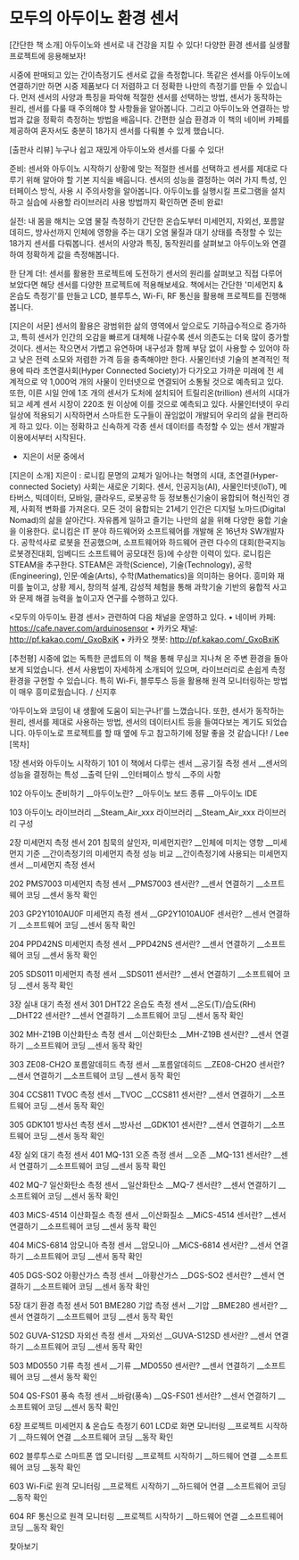 # 모두의 아두이노 환경 센서




[간단한 책 소개]
아두이노와 센서로 내 건강을 지킬 수 있다!
다양한 환경 센서를 실생활 프로젝트에 응용해보자!

시중에 판매되고 있는 간이측정기도 센서로 값을 측정합니다. 똑같은 센서를 아두이노에 연결하기만 하면 시중 제품보다 더 저렴하고 더 정확한 나만의 측정기를 만들 수 있습니다. 먼저 센서의 사양과 특징을 파악해 적절한 센서를 선택하는 방법, 센서가 동작하는 원리, 센서를 다룰 때 주의해야 할 사항들을 알아봅니다. 그리고 아두이노와 연결하는 방법과 값을 정확히 측정하는 방법을 배웁니다. 간편한 실습 환경과 이 책의 네이버 카페를 제공하여 혼자서도 충분히 18가지 센서를 다뤄볼 수 있게 했습니다.


 
[출판사 리뷰]
누구나 쉽고 재밌게 아두이노와 센서를 다룰 수 있다!

준비: 센서와 아두이노 시작하기
상황에 맞는 적절한 센서를 선택하고 센서를 제대로 다루기 위해 알아야 할 기본 지식을 배웁니다. 센서의 성능을 결정하는 여러 가지 특성, 인터페이스 방식, 사용 시 주의사항을 알아봅니다. 아두이노를 실행시킬 프로그램을 설치하고 실습에 사용할 라이브러리 사용 방법까지 확인하면 준비 완료!

실전: 내 몸을 해치는 오염 물질 측정하기 
간단한 온습도부터 미세먼지, 자외선, 포름알데히드, 방사선까지 인체에 영향을 주는 대기 오염 물질과 대기 상태를 측정할 수 있는 18가지 센서를 다뤄봅니다. 센서의 사양과 특징, 동작원리를 살펴보고 아두이노와 연결하여 정확하게 값을 측정해봅니다. 

한 단계 더!: 센서를 활용한 프로젝트에 도전하기
센서의 원리를 살펴보고 직접 다루어 보았다면 해당 센서를 다양한 프로젝트에 적용해보세요. 책에서는 간단한 '미세먼지 & 온습도 측정기'를 만들고 LCD, 블루투스, Wi-Fi, RF 통신을 활용해 프로젝트를 진행해봅니다. 


[지은이 서문]
센서의 활용은 광범위한 삶의 영역에서 앞으로도 기하급수적으로 증가하고, 특히 센서가 인간의 오감을 빠르게 대체해 나갈수록 센서 의존도는 더욱 많이 증가할 것이다. 센서는 작으면서 가볍고 유연하며 내구성과 함께 부담 없이 사용할 수 있어야 하고 낮은 전력 소모와 저렴한 가격 등을 충족해야만 한다. 사물인터넷 기술의 본격적인 적용에 따라 초연결사회(Hyper Connected Society)가 다가오고 가까운 미래에 전 세계적으로 약 1,000억 개의 사물이 인터넷으로 연결되어 소통될 것으로 예측되고 있다. 또한, 이른 시일 안에 1조 개의 센서가 도처에 설치되어 트릴리온(trillion) 센서의 시대가 되고 세계 센서 시장이 220조 원 이상에 이를 것으로 예측되고 있다. 사물인터넷이 우리 일상에 적용되기 시작하면서 스마트한 도구들이 끊임없이 개발되어 우리의 삶을 편리하게 하고 있다. 이는 정확하고 신속하게 각종 센서 데이터를 측정할 수 있는 센서 개발과 이용에서부터 시작된다.
- 지은이 서문 중에서


[지은이 소개]
지은이 : 로니킴
문명의 교체가 일어나는 혁명의 시대, 초연결(Hyper-connected Society) 사회는 새로운 기회다. 센서, 인공지능(AI), 사물인터넷(IoT), 메타버스, 빅데이터, 모바일, 클라우드, 로봇공학 등 정보통신기술이 융합되어 혁신적인 경제, 사회적 변화를 가져온다. 모든 것이 융합되는 21세기 인간은 디지털 노마드(Digital Nomad)의 삶을 살아간다. 자유롭게 일하고 즐기는 나만의 삶을 위해 다양한 융합 기술을 이용한다. 
로니킴은 IT 분야 하드웨어와 소프트웨어를 개발해 온 16년차 SW개발자다. 공학석사로 로봇을 전공했으며, 소프트웨어와 하드웨어 관련 다수의 대회(한국지능로봇경진대회, 임베디드 소프트웨어 공모대전 등)에 수상한 이력이 있다. 로니킴은 STEAM을 추구한다. STEAM은 과학(Science), 기술(Technology), 공학(Engineering), 인문·예술(Arts), 수학(Mathematics)을 의미하는 용어다. 흥미와 재미를 높이고, 상황 제시, 창의적 설계, 감성적 체험을 통해 과학기술 기반의 융합적 사고와 문제 해결 능력을 높이고자 연구를 수행하고 있다.

<모두의 아두이노 환경 센서> 관련하여 다음 채널을 운영하고 있다. 
• 네이버 카페: https://cafe.naver.com/arduinosensor
• 카카오 채널: http://pf.kakao.com/_GxoBxiK
• 카카오 챗봇: http://pf.kakao.com/_GxoBxiK


[추천평]
시중에 없는 독특한 콘셉트의 이 책을 통해 무심코 지나쳐 온 주변 환경을 돌아보게 되었습니다. 센서 사용법이 자세하게 소개되어 있으며, 라이브러리로 손쉽게 측정 환경을 구현할 수 있습니다. 특히 Wi-Fi, 블루투스 등을 활용해 원격 모니터링하는 방법이 매우 흥미로웠습니다. / 신지후

‘아두이노와 코딩이 내 생활에 도움이 되는구나!’를 느꼈습니다. 또한, 센서가 동작하는 원리, 센서를 제대로 사용하는 방법, 센서의 데이터시트 등을 들여다보는 계기도 되었습니다. 아두이노로 프로젝트를 할 때 옆에 두고 참고하기에 정말 좋을 것 같습니다! / Lee
[목차]

1장 센서와 아두이노 시작하기 
101 이 책에서 다루는 센서
__공기질 측정 센서
__센서의 성능을 결정하는 특성
__출력 단위 
__인터페이스 방식
__주의 사항

102 아두이노 준비하기 
__아두이노란?
__아두이노 보드 종류
__아두이노 IDE 

103 아두이노 라이브러리 
__Steam_Air_xxx 라이브러리
__Steam_Air_xxx 라이브러리 구성

2장 미세먼지 측정 센서
201 침묵의 살인자, 미세먼지란?
__인체에 미치는 영향
__미세먼지 기준
__간이측정기의 미세먼지 측정 성능 비교
__간이측정기에 사용되는 미세먼지 센서
__미세먼지 측정 센서

202 PMS7003 미세먼지 측정 센서
__PMS7003 센서란?
__센서 연결하기
__소프트웨어 코딩
__센서 동작 확인

203 GP2Y1010AU0F 미세먼지 측정 센서
__GP2Y1010AU0F 센서란? 
__센서 연결하기
__소프트웨어 코딩 
__센서 동작 확인

204 PPD42NS 미세먼지 측정 센서
__PPD42NS 센서란?
__센서 연결하기
__소프트웨어 코딩
__센서 동작 확인

205 SDS011 미세먼지 측정 센서
__SDS011 센서란? 
__센서 연결하기 
__소프트웨어 코딩 
__센서 동작 확인

3장 실내 대기 측정 센서 
301 DHT22 온습도 측정 센서
__온도(T)/습도(RH) 
__DHT22 센서란?
__센서 연결하기
__소프트웨어 코딩
__센서 동작 확인

302 MH-Z19B 이산화탄소 측정 센서
__이산화탄소
__MH-Z19B 센서란? 
__센서 연결하기
__소프트웨어 코딩
__센서 동작 확인

303 ZE08-CH2O 포름알데히드 측정 센서
__포름알데히드
__ZE08-CH2O 센서란?
__센서 연결하기 
__소프트웨어 코딩
__센서 동작 확인

304 CCS811 TVOC 측정 센서
__TVOC
__CCS811 센서란?
__센서 연결하기
__소프트웨어 코딩 
__센서 동작 확인

305 GDK101 방사선 측정 센서
__방사선
__GDK101 센서란?
__센서 연결하기
__소프트웨어 코딩
__센서 동작 확인

4장 실외 대기 측정 센서 
401 MQ-131 오존 측정 센서
__오존 
__MQ-131 센서란?
__센서 연결하기
__소프트웨어 코딩
__센서 동작 확인

402 MQ-7 일산화탄소 측정 센서
__일산화탄소
__MQ-7 센서란?
__센서 연결하기 
__소프트웨어 코딩 
__센서 동작 확인

403 MiCS-4514 이산화질소 측정 센서
__이산화질소
__MiCS-4514 센서란?
__센서 연결하기
__소프트웨어 코딩
__센서 동작 확인

404 MiCS-6814 암모니아 측정 센서
__암모니아
__MiCS-6814 센서란?
__센서 연결하기
__소프트웨어 코딩
__센서 동작 확인

405 DGS-SO2 아황산가스 측정 센서 
__아황산가스
__DGS-SO2 센서란?
__센서 연결하기
__소프트웨어 코딩
__센서 동작 확인

5장 대기 환경 측정 센서 
501 BME280 기압 측정 센서 
__기압 
__BME280 센서란? 
__센서 연결하기
__소프트웨어 코딩 
__센서 동작 확인

502 GUVA-S12SD 자외선 측정 센서 
__자외선 
__GUVA-S12SD 센서란?
__센서 연결하기
__소프트웨어 코딩 
__센서 동작 확인

503 MD0550 기류 측정 센서
__기류
__MD0550 센서란?
__센서 연결하기 
__소프트웨어 코딩
__센서 동작 확인

504 QS-FS01 풍속 측정 센서 
__바람(풍속) 
__QS-FS01 센서란? 
__센서 연결하기
__소프트웨어 코딩 
__센서 동작 확인

6장 프로젝트  미세먼지 & 온습도 측정기 
601 LCD로 화면 모니터링
__프로젝트 시작하기
__하드웨어 연결 
__소프트웨어 코딩 
__동작 확인 

602 블루투스로 스마트폰 앱 모니터링 
__프로젝트 시작하기 
__하드웨어 연결
__소프트웨어 코딩 
__동작 확인

603 Wi-Fi로 원격 모니터링
__프로젝트 시작하기 
__하드웨어 연결 
__소프트웨어 코딩 
__동작 확인 

604 RF 통신으로 원격 모니터링 
__프로젝트 시작하기 
__하드웨어 연결 
__소프트웨어 코딩 
__동작 확인

찾아보기 
